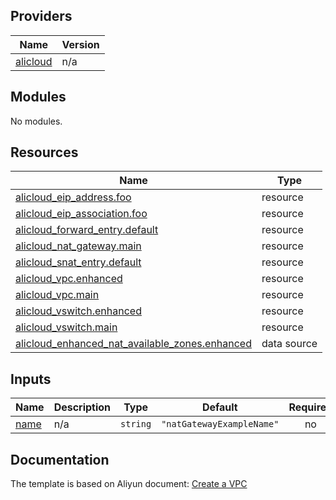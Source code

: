 
<!-- BEGIN_TF_DOCS -->
## Providers

| Name | Version |
|------|---------|
| <a name="provider_alicloud"></a> [alicloud](#provider\_alicloud) | n/a |

## Modules

No modules.

## Resources

| Name | Type |
|------|------|
| [alicloud_eip_address.foo](https://registry.terraform.io/providers/aliyun/alicloud/latest/docs/resources/eip_address) | resource |
| [alicloud_eip_association.foo](https://registry.terraform.io/providers/aliyun/alicloud/latest/docs/resources/eip_association) | resource |
| [alicloud_forward_entry.default](https://registry.terraform.io/providers/aliyun/alicloud/latest/docs/resources/forward_entry) | resource |
| [alicloud_nat_gateway.main](https://registry.terraform.io/providers/aliyun/alicloud/latest/docs/resources/nat_gateway) | resource |
| [alicloud_snat_entry.default](https://registry.terraform.io/providers/aliyun/alicloud/latest/docs/resources/snat_entry) | resource |
| [alicloud_vpc.enhanced](https://registry.terraform.io/providers/aliyun/alicloud/latest/docs/resources/vpc) | resource |
| [alicloud_vpc.main](https://registry.terraform.io/providers/aliyun/alicloud/latest/docs/resources/vpc) | resource |
| [alicloud_vswitch.enhanced](https://registry.terraform.io/providers/aliyun/alicloud/latest/docs/resources/vswitch) | resource |
| [alicloud_vswitch.main](https://registry.terraform.io/providers/aliyun/alicloud/latest/docs/resources/vswitch) | resource |
| [alicloud_enhanced_nat_available_zones.enhanced](https://registry.terraform.io/providers/aliyun/alicloud/latest/docs/data-sources/enhanced_nat_available_zones) | data source |

## Inputs

| Name | Description | Type | Default | Required |
|------|-------------|------|---------|:--------:|
| <a name="input_name"></a> [name](#input\_name) | n/a | `string` | `"natGatewayExampleName"` | no |
<!-- END_TF_DOCS -->
## Documentation
<!-- docs-link -->

The template is based on Aliyun document: [Create a VPC](https://help.aliyun.com/document_detail/111768.html)

<!-- docs-link -->
